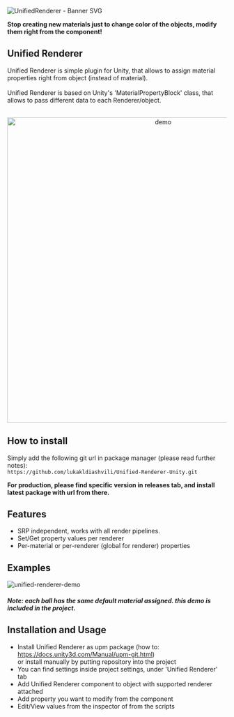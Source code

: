 ![UnifiedRenderer - Banner SVG](https://user-images.githubusercontent.com/42884387/115162333-fda57000-a0b3-11eb-9bf0-f4876e7bba8b.png)

<b>Stop creating new materials just to change color of the objects, modify them right from the component!</b>

## Unified Renderer

Unified Renderer is simple plugin for Unity, that allows to assign material properties right from object (instead of material).<br><br>
Unified Renderer is based on Unity's 'MaterialPropertyBlock' class, that allows to pass different data to each Renderer/object.<br><br>

<p align="center">
  <img width="700" align="center" alt="demo" src="https://user-images.githubusercontent.com/42884387/219176026-5a5546ab-feca-4dfc-9b68-77acdecebc74.gif">
</p>


## How to install
Simply add the following git url in package manager (please read further notes):<br>
```https://github.com/lukakldiashvili/Unified-Renderer-Unity.git```<br>

<b>For production, please find specific version in releases tab, and install latest package with url from there.</b>

## Features

- SRP independent, works with all render pipelines.
- Set/Get property values per renderer
- Per-material or per-renderer (global for renderer) properties

## Examples

![unified-renderer-demo](https://user-images.githubusercontent.com/42884387/119264266-763ba700-bbf3-11eb-8f1a-5fe32bd40a6b.gif)
#### <i> Note: each ball has the same default material assigned. this demo is included in the project. </i>

## Installation and Usage

- Install Unified Renderer as upm package (how to: https://docs.unity3d.com/Manual/upm-git.html)
 <br> or install manually by putting repository into the project
- You can find settings inside project settings, under 'Unified Renderer' tab
- Add Unified Renderer component to object with supported renderer attached
- Add property you want to modify from the component
- Edit/View values from the inspector of from the scripts
